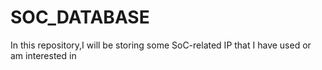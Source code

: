 # SOC_DATABASE
In this repository,I will be storing some SoC-related IP that I have used or am interested in
